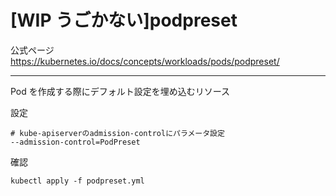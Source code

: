 # [WIP うごかない]podpreset

公式ページ<br />
https://kubernetes.io/docs/concepts/workloads/pods/podpreset/

---

Pod を作成する際にデフォルト設定を埋め込むリソース<br />

設定
```
# kube-apiserverのadmission-controlにパラメータ設定
--admission-control=PodPreset
```


確認
```
kubectl apply -f podpreset.yml
```
